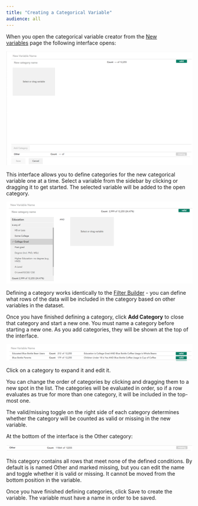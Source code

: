 ```yaml
---
title: "Creating a Categorical Variable"
audience: all
---
```


<p>When you open the categorical variable creator from the <a href="2-help/14-creating-variables-2.html">New variables</a> page the following interface opens:</p>
<p><img src="images/CreateCategorical.png" alt="" /></p>
<p>This interface allows you to define categories for the new categorical variable one at a time. Select a variable from the sidebar by clicking or dragging it to get started. The selected variable will be added to the open category.</p>
<p><img src="images/DefiningACategory.png" alt="" /></p>
<p>Defining a category works identically to the <a href="2-help/5-filtering-data.html">Filter Builder</a> - you can define what rows of the data will be included in the category based on other variables in the dataset. </p>
<p>Once you have finished defining a category, click <strong>Add Category</strong> to close that category and start a new one. You must name a category before starting a new one. As you add categories, they will be shown at the top of the interface.</p>
<p><img src="images/DefinedCategories.png" alt="" /></p>
<p>Click on a category to expand it and edit it.</p>
<p>You can change the order of categories by clicking and dragging them to a new spot in the list. The categories will be evaluated in order, so if a row evaluates as true for more than one category, it will be included in the top-most one.</p>
<p>The valid/missing toggle on the right side of each category determines whether the category will be counted as valid or missing in the new variable.</p>
<p>At the bottom of the interface is the Other category:</p>
<p><img src="images/OtherCategory.png" alt="" /></p>
<p>This category contains all rows that meet none of the defined conditions. By default is is named Other and marked missing, but you can edit the name and toggle whether it is valid or missing. It cannot be moved from the bottom position in the variable.</p>
<p>Once you have finished defining categories, click Save to create the variable. The variable must have a name in order to be saved.</p>
